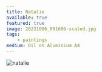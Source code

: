 ```yaml
---
title: Natalie
available: true
featured: true
image: 20231006_091606-scaled.jpg
tags:
    - paintings
medium: Oil on Aluminium A4
--- 
```


![natalie](/images/20231006_091606-scaled.jpg)